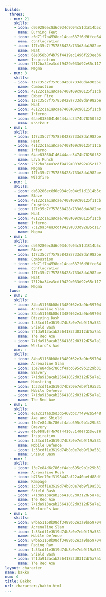 ```yaml
---
builds:
  threes:
  - num: 21
    skills:
    - icon: de69286ec8d6c934c9b04c51d1814b5c
      name: Burning Feet
    - icon: c6d71f7b4598ec14cab637f6d9ffce64
      name: Conflagration
    - icon: 117c35c7f757858428a733d8da4982be
      name: Heat
    - icon: 61e058b8f4b79f4419ec1496f223ee36
      name: Inspiration
    - icon: 7612ba34ea3cdf9429a033d92e85c117
      name: Magma
  - num: 3
    skills:
    - icon: 117c35c7f757858428a733d8da4982be
      name: Combustion
    - icon: 48122c1a1a8cae7408409c90126f11cb
      name: Ember Fire
    - icon: 117c35c7f757858428a733d8da4982be
      name: Heat
    - icon: 48122c1a1a8cae7408409c90126f11cb
      name: Inferno
    - icon: 64ae838604146444aac3474b78250f52
      name: Knockout
  - num: 1
    skills:
    - icon: 117c35c7f757858428a733d8da4982be
      name: Heat
    - icon: 48122c1a1a8cae7408409c90126f11cb
      name: Inferno
    - icon: 64ae838604146444aac3474b78250f52
      name: Lava Punch
    - icon: 7612ba34ea3cdf9429a033d92e85c117
      name: Magma
    - icon: 117c35c7f757858428a733d8da4982be
      name: Wildfire
  - num: 1
    skills:
    - icon: de69286ec8d6c934c9b04c51d1814b5c
      name: Blaze
    - icon: 48122c1a1a8cae7408409c90126f11cb
      name: Eruption
    - icon: 117c35c7f757858428a733d8da4982be
      name: Heat
    - icon: 48122c1a1a8cae7408409c90126f11cb
      name: Inferno
    - icon: 7612ba34ea3cdf9429a033d92e85c117
      name: Magma
  - num: 1
    skills:
    - icon: de69286ec8d6c934c9b04c51d1814b5c
      name: Blaze
    - icon: 117c35c7f757858428a733d8da4982be
      name: Combustion
    - icon: c6d71f7b4598ec14cab637f6d9ffce64
      name: Conflagration
    - icon: 117c35c7f757858428a733d8da4982be
      name: Heat
    - icon: 7612ba34ea3cdf9429a033d92e85c117
      name: Magma
  twos:
  - num: 2
    skills:
    - icon: 84ba51168b08df3489362e3a9be59704
      name: Adrenaline Slam
    - icon: 84ba51168b08df3489362e3a9be59704
      name: Dizzying Dash
    - icon: 1d33cdf1e3619d74b8b0e7eb9f19a531
      name: Shield Bash
    - icon: 741da913acab25641862d0312d75a7a1
      name: The Red Axe
    - icon: 741da913acab25641862d0312d75a7a1
      name: Warlord's Axe
  - num: 1
    skills:
    - icon: 84ba51168b08df3489362e3a9be59704
      name: Adrenaline Slam
    - icon: 16e7e84d6c786cf4abc695c9b1c29b31
      name: Bravery
    - icon: 741da913acab25641862d0312d75a7a1
      name: Hamstring
    - icon: 1d33cdf1e3619d74b8b0e7eb9f19a531
      name: Mobile Defence
    - icon: 741da913acab25641862d0312d75a7a1
      name: The Red Axe
  - num: 1
    skills:
    - icon: e0a2c1fab3bd3d5468cbc7f4942b5448
      name: Axe and Shield
    - icon: 16e7e84d6c786cf4abc695c9b1c29b31
      name: Bravery
    - icon: 61e058b8f4b79f4419ec1496f223ee36
      name: Inspiration
    - icon: 1d33cdf1e3619d74b8b0e7eb9f19a531
      name: Mobile Defence
    - icon: 1d33cdf1e3619d74b8b0e7eb9f19a531
      name: Shield Bash
  - num: 1
    skills:
    - icon: 16e7e84d6c786cf4abc695c9b1c29b31
      name: Adrenaline Rush
    - icon: b778ec70cf3198442a522a40aefd88df
      name: Rampage
    - icon: 1d33cdf1e3619d74b8b0e7eb9f19a531
      name: Shield Bash
    - icon: 741da913acab25641862d0312d75a7a1
      name: The Red Axe
    - icon: 741da913acab25641862d0312d75a7a1
      name: Warlord's Axe
  - num: 1
    skills:
    - icon: 84ba51168b08df3489362e3a9be59704
      name: Adrenaline Slam
    - icon: 1d33cdf1e3619d74b8b0e7eb9f19a531
      name: Mobile Defence
    - icon: 84ba51168b08df3489362e3a9be59704
      name: Raging Ram
    - icon: 1d33cdf1e3619d74b8b0e7eb9f19a531
      name: Shield Bash
    - icon: 741da913acab25641862d0312d75a7a1
      name: The Red Axe
layout: character
name: bakko
num: 6
title: Bakko
url: characters/bakko.html
...
```

